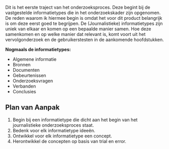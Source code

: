 
Dit is het eerste traject van het onderzoeksproces. Deze begint bij de vastgestelde informatietypes die in het onderzoekskader zijn opgenomen. De reden waarom ik hiermee begin is omdat het voor dit product belangrijk is om deze eerst goed te begrijpen. De (Journalistieke) informatietypes zijn uniek van elkaar en komen op een bepaalde manier samen. Hoe deze samenkomen en op welke manier dat relevant is, komt voort uit het vervolgonderzoek en de gebruikerstesten in de aankomende hoofdstukken. 

__Nogmaals de informatietypes:__

* Algemene informatie
* Bronnen
* Documenten
* Gebeurtenissen
* Onderzoeksvragen
* Verbanden
* Conclusies


## Plan van Aanpak
1. Begin bij een informatietype die dicht aan het begin van het journalistieke onderzoeksproces staat.
2. Bedenk voor elk informatietype ideeën.
3. Ontwikkel voor elk informatietype een concept.
4. Herontwikkel de concepten op basis van trial en error.



<!--
  In dit hoofdstuk word uitgelegd hoe het ontwerp tot stand is gekomen. Het kan je misschien opgevallen zijn dat de conceptfase voor nu is overgeslagen. De keuze hiervan heeft te maken met de opdracht. Deze is lijkt in de eerste instantie heel vrij, maar reflecteert ook op de werkwijze van de onderzoeksjournalist. Om dit te begrijpen begint het ontwerp niet met een concept, maar bij de werkwijze van de onderzoeksjournalist (met bijbehorende data). 

  In het vorige hoofdstuk [vooronderzoek](https://jorik.gitbook.io/project-blauwdruk/vooronderzoek) worden al een groot aantal werkwijze uitgelegd. Gebaseerd op de werkwijze en onderzoeksdata worden concepten toegelicht die het mogelijk maken om te werken met de onderzoeksdata van de onderzoeksjournalist.
-->